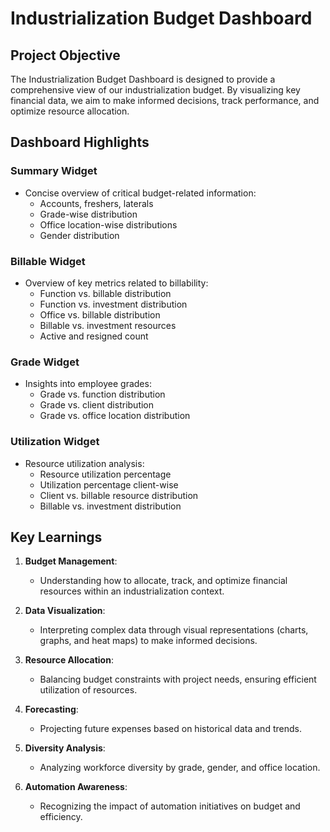 # Industrialization Budget Dashboard

## Project Objective
The Industrialization Budget Dashboard is designed to provide a comprehensive view of our industrialization budget. By visualizing key financial data, we aim to make informed decisions, track performance, and optimize resource allocation.

## Dashboard Highlights

### Summary Widget
- Concise overview of critical budget-related information:
  - Accounts, freshers, laterals
  - Grade-wise distribution
  - Office location-wise distributions
  - Gender distribution

### Billable Widget
- Overview of key metrics related to billability:
  - Function vs. billable distribution
  - Function vs. investment distribution
  - Office vs. billable distribution
  - Billable vs. investment resources
  - Active and resigned count

### Grade Widget
- Insights into employee grades:
  - Grade vs. function distribution
  - Grade vs. client distribution
  - Grade vs. office location distribution

### Utilization Widget
- Resource utilization analysis:
  - Resource utilization percentage
  - Utilization percentage client-wise
  - Client vs. billable resource distribution
  - Billable vs. investment distribution

## Key Learnings

1. **Budget Management**:
   - Understanding how to allocate, track, and optimize financial resources within an industrialization context.

2. **Data Visualization**:
   - Interpreting complex data through visual representations (charts, graphs, and heat maps) to make informed decisions.

3. **Resource Allocation**:
   - Balancing budget constraints with project needs, ensuring efficient utilization of resources.

4. **Forecasting**:
   - Projecting future expenses based on historical data and trends.

5. **Diversity Analysis**:
   - Analyzing workforce diversity by grade, gender, and office location.

6. **Automation Awareness**:
   - Recognizing the impact of automation initiatives on budget and efficiency.
